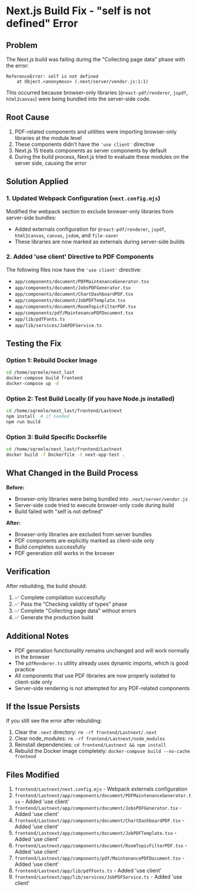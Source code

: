 # Next.js Build Fix - "self is not defined" Error

## Problem
The Next.js build was failing during the "Collecting page data" phase with the error:
```
ReferenceError: self is not defined
    at Object.<anonymous> (.next/server/vendor.js:1:1)
```

This occurred because browser-only libraries (`@react-pdf/renderer`, `jspdf`, `html2canvas`) were being bundled into the server-side code.

## Root Cause
1. PDF-related components and utilities were importing browser-only libraries at the module level
2. These components didn't have the `'use client'` directive
3. Next.js 15 treats components as server components by default
4. During the build process, Next.js tried to evaluate these modules on the server side, causing the error

## Solution Applied

### 1. Updated Webpack Configuration (`next.config.mjs`)
Modified the webpack section to exclude browser-only libraries from server-side bundles:
- Added externals configuration for `@react-pdf/renderer`, `jspdf`, `html2canvas`, `canvas`, `jsdom`, and `file-saver`
- These libraries are now marked as externals during server-side builds

### 2. Added 'use client' Directive to PDF Components
The following files now have the `'use client'` directive:
- `app/components/document/PDFMaintenanceGenerator.tsx`
- `app/components/document/JobsPDFGenerator.tsx`
- `app/components/document/ChartDashboardPDF.tsx`
- `app/components/document/JobPDFTemplate.tsx`
- `app/components/document/RoomTopicFilterPDF.tsx`
- `app/components/pdf/MaintenancePDFDocument.tsx`
- `app/lib/pdfFonts.ts`
- `app/lib/services/JobPDFService.ts`

## Testing the Fix

### Option 1: Rebuild Docker Image
```bash
cd /home/sqreele/next_last
docker-compose build frontend
docker-compose up -d
```

### Option 2: Test Build Locally (if you have Node.js installed)
```bash
cd /home/sqreele/next_last/frontend/Lastnext
npm install  # if needed
npm run build
```

### Option 3: Build Specific Dockerfile
```bash
cd /home/sqreele/next_last/frontend/Lastnext
docker build -f Dockerfile -t next-app-test .
```

## What Changed in the Build Process

**Before:**
- Browser-only libraries were being bundled into `.next/server/vendor.js`
- Server-side code tried to execute browser-only code during build
- Build failed with "self is not defined"

**After:**
- Browser-only libraries are excluded from server bundles
- PDF components are explicitly marked as client-side only
- Build completes successfully
- PDF generation still works in the browser

## Verification

After rebuilding, the build should:
1. ✅ Complete compilation successfully
2. ✅ Pass the "Checking validity of types" phase
3. ✅ Complete "Collecting page data" without errors
4. ✅ Generate the production build

## Additional Notes

- PDF generation functionality remains unchanged and will work normally in the browser
- The `pdfRenderer.ts` utility already uses dynamic imports, which is good practice
- All components that use PDF libraries are now properly isolated to client-side only
- Server-side rendering is not attempted for any PDF-related components

## If the Issue Persists

If you still see the error after rebuilding:
1. Clear the `.next` directory: `rm -rf frontend/Lastnext/.next`
2. Clear node_modules: `rm -rf frontend/Lastnext/node_modules`
3. Reinstall dependencies: `cd frontend/Lastnext && npm install`
4. Rebuild the Docker image completely: `docker-compose build --no-cache frontend`

## Files Modified

1. `frontend/Lastnext/next.config.mjs` - Webpack externals configuration
2. `frontend/Lastnext/app/components/document/PDFMaintenanceGenerator.tsx` - Added 'use client'
3. `frontend/Lastnext/app/components/document/JobsPDFGenerator.tsx` - Added 'use client'
4. `frontend/Lastnext/app/components/document/ChartDashboardPDF.tsx` - Added 'use client'
5. `frontend/Lastnext/app/components/document/JobPDFTemplate.tsx` - Added 'use client'
6. `frontend/Lastnext/app/components/document/RoomTopicFilterPDF.tsx` - Added 'use client'
7. `frontend/Lastnext/app/components/pdf/MaintenancePDFDocument.tsx` - Added 'use client'
8. `frontend/Lastnext/app/lib/pdfFonts.ts` - Added 'use client'
9. `frontend/Lastnext/app/lib/services/JobPDFService.ts` - Added 'use client'


